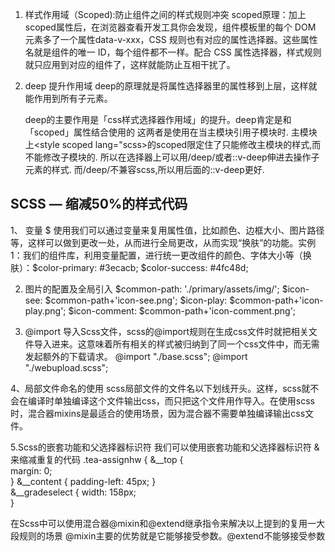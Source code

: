 1. 样式作用域（Scoped):防止组件之间的样式规则冲突
    scoped原理：加上scoped属性后，在浏览器查看开发工具你会发现，组件模板里的每个 DOM 元素多了一个属性data-v-xxx，CSS 规则也有对应的属性选择器。这些属性名就是组件的唯一 ID，每个组件都不一样。配合 CSS 属性选择器，样式规则就只应用到对应的组件了，这样就能防止互相干扰了。

2. deep 提升作用域
    deep的原理就是将属性选择器里的属性移到上层，这样就能作用到所有子元素。

    deep的主要作用是「css样式选择器作用域」的提升。deep肯定是和「scoped」属性结合使用的
这两者是使用在当主模块引用子模块时.
主模块上<style scoped lang="scss></style>的scoped限定住了只能修改主模块的样式,而不能修改子模块的.
所以在选择器上可以用/deep/或者::v-deep伸进去操作子元素的样式.
而/deep/不兼容scss,所以用后面的::v-deep更好.

## SCSS — 缩减50%的样式代码
1、 变量 $ 
    使用我们可以通过变量来复用属性值，比如颜色、边框大小、图片路径等，这样可以做到更改一处，从而进行全局更改，从而实现“换肤”的功能。实例1：我们的组件库，利用变量配置，进行统一更改组件的颜色、字体大小等（换肤）：$color-primary: #3ecacb;
    $color-success: #4fc48d;

2. 图片的配置及全局引入
    $common-path: './primary/assets/img/';
    $icon-see: $common-path+'icon-see.png';
    $icon-play: $common-path+'icon-play.png';
    $icon-comment: $common-path+'icon-comment.png';

3. @import 导入Scss文件，scss的@import规则在生成css文件时就把相关文件导入进来。这意味着所有相关的样式被归纳到了同一个css文件中，而无需发起额外的下载请求。
@import "./base.scss";
@import "./webupload.scss";     

4、局部文件命名的使用
scss局部文件的文件名以下划线开头。这样，scss就不会在编译时单独编译这个文件输出css，而只把这个文件用作导入。在使用scss时，混合器mixins是最适合的使用场景，因为混合器不需要单独编译输出css文件。

5.Scss的嵌套功能和父选择器标识符
我们可以使用嵌套功能和父选择器标识符 & 来缩减重复的代码
.tea-assignhw { 
 &__top {  
  margin: 0;  
} 
 &__content { 
   padding-left: 45px; 
 }  
&__gradeselect { 
   width: 158px;  
 }

在Scss中可以使用混合器@mixin和@extend继承指令来解决以上提到的复用一大段规则的场景
@mixin主要的优势就是它能够接受参数。@extend不能够接受参数